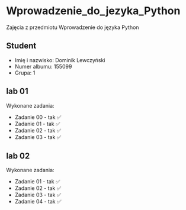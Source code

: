 # Wprowadzenie_do_jezyka_Python

Zajęcia z przedmiotu Wprowadzenie do języka Python

## Student

- Imię i nazwisko: Dominik Lewczyński
- Numer albumu: 155099
- Grupa: 1

## lab 01

Wykonane zadania:
* Zadanie 00 - tak ✅
* Zadanie 01 - tak ✅
* Zadanie 02 - tak ✅
* Zadanie 03 - tak ✅

## lab 02

Wykonane zadania:
* Zadanie 01 - tak ✅
* Zadanie 02 - tak ✅
* Zadanie 03 - tak ✅
* Zadanie 04 - tak ✅